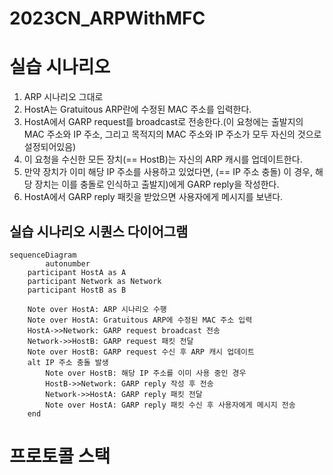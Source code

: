# 2023CN_ARPWithMFC

# 실습 시나리오
1. ARP 시나리오 그대로
2. HostA는 Gratuitous ARP란에 수정된 MAC 주소를 입력한다.
3. HostA에서 GARP request를 broadcast로 전송한다.(이 요청에는 출발지의 MAC 주소와 IP 주소, 그리고 목적지의 MAC 주소와 IP 주소가 모두 자신의 것으로 설정되어있음)
4. 이 요청을 수신한 모든 장치(== HostB)는 자신의 ARP 캐시를 업데이트한다.
5. 만약 장치가 이미 해당 IP 주소를 사용하고 있었다면, (== IP 주소 충돌) 이 경우, 해당 장치는 이를 충돌로 인식하고 출발지)에게 GARP reply을 작성한다.
6. HostA에서 GARP reply 패킷을 받았으면 사용자에게 메시지를 보낸다.

## 실습 시나리오 시퀀스 다이어그램
```mermaid
sequenceDiagram
		autonumber
    participant HostA as A
    participant Network as Network
    participant HostB as B

    Note over HostA: ARP 시나리오 수행
    Note over HostA: Gratuitous ARP에 수정된 MAC 주소 입력
    HostA->>Network: GARP request broadcast 전송
    Network->>HostB: GARP request 패킷 전달
    Note over HostB: GARP request 수신 후 ARP 캐시 업데이트
    alt IP 주소 충돌 발생
        Note over HostB: 해당 IP 주소를 이미 사용 중인 경우
        HostB->>Network: GARP reply 작성 후 전송
        Network->>HostA: GARP reply 패킷 전달
        Note over HostA: GARP reply 패킷 수신 후 사용자에게 메시지 전송
    end
```

# 프로토콜 스택




  
